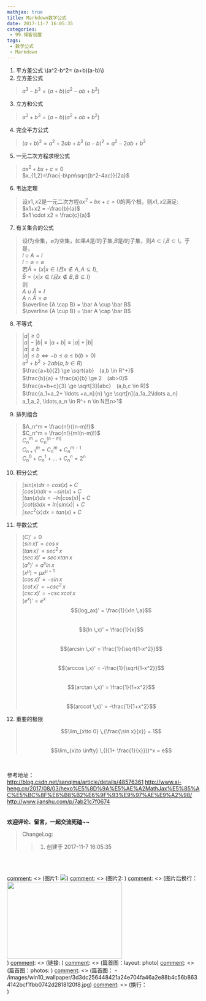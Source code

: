 ```yaml
---
mathjax: true
title: Markdown数学公式
date: 2017-11-7 16:05:35
categories:
 - 99.博客设置
tags:
 - 数学公式
 - Markdown
---
```



<!--more-->
1. 平方差公式
\\(a^2-b^2= (a+b)(a-b)\\)
2. 立方差公式
> $a^3-b^3 = (a+b)(a^2-ab+b^2)$
3. 立方和公式
> $a^3+b^3 = (a-b)(a^2+ab+b^2)$
4. 完全平方公式
> $(a + b)^2  = a^2 + 2ab+b^2$
> $(a - b)^2  = a^2 - 2ab+b^2$
5. 一元二次方程求根公式
> $ax^2+bx+c =0$  
> $x_{1,2}=\frac{-b\pm\sqrt{b^2-4ac}}{2a}$
6. 韦达定理
> 设$x1,x2$是一元二次方程$ax^2+bx+c =0$的两个根，则$x1,x2$满足:  
> $x1+x2 = -\frac{b}{a}$  
> $x1 \cdot x2 = \frac{c}{a}$  
7. 有关集合的公式  
> 设$I$为全集，$\varnothing$为空集，如果$A$是$I$的子集,$B$是$I$的子集，则$A \subset I$,$B \subset I$。于是，  
> $I \cup A = I$  
> $I \cap \varnothing = \varnothing$  
> 若$\bar A =\{x|x \in I且x \notin A,A \subseteq I \}$,  
> $\bar B =\{x|x \in I且x \notin B,B \subseteq I \}$  
> 则  
> $A \cup  \bar A = I$  
> $A \cap \bar A = \varnothing$  
> $\overline {A \cap B} = \bar A \cup \bar B$  
> $\overline {A \cup B} = \bar A \cap \bar B$  
8. 不等式  
> $|a| \ge 0$  
> $|a|-|b| \le |a+b| \le |a|+|b|$  
> $|a| \le b$  
> $|a| \le b \Leftrightarrow -b \le a \le b　 (b>0)$  
> $a^2+b^2 \gt 2ab　(a,b \in R)$  
> $\frac{a+b}{2}  \ge \sqrt{ab}　(a,b \in R^+)$  
> $\frac{b}{a} + \frac{a}{b} \ge 2　(ab>0)$  
> $\frac{a+b+c}{3} \ge \sqrt[3]{abc}　(a,b,c \in R)$  
> $\frac{a_1+a_2+ \ldots +a_n}{n} \ge \sqrt[n]{a_1a_2\ldots a_n}　a_1,a_2, \ldots,a_n \in R^+ n \in N且n>1$  
9. 排列组合  
> $A_n^m = \frac{n!}{(n-m)!}$  
> $C_n^m = \frac{n!}{m!(n-m)!}$  
> $C_n^m = C_n^(n-m)$  
> $C_{n+1}^m = C_n^m + C_n^{m-1}$  
> $C_n^0+C_n^1+\ldots +C_n^n = 2^n$  

10. 积分公式  
> $\int sin(x)dx = cos(x) +C$  
> $\int cos(x)dx = -sin(x) +C$  
> $\int tan(x)dx = -ln|cos(x)| +C$  
> $\int cot(s)dx = ln|sin(x)| +C$  
> $\int sec^2(x)dx = tan(x) +C$  
11. 导数公式  
> $(C)'=0$  
> $(sin \,x)' = cos \,x$  
> $(tan \,x)' = sec^2 \,x$  
> $(sec \,x)' = sec \,xtan \,x$  
> $(a^x)' = a^xln \,x$  
> $(x^{\mu}) = \mu x^{\mu-1}$  
> $(cos \,x)' = -sin \,x$  
> $(cot \,x)' = -csc^2 \,x$  
> $(csc \,x)' = -csc \,xcot \,x$  
> $(e^x)' = e^x$  
> $$(log_ax)' = \frac{1}{xln \,a}$$  
> $$(ln \,x)' = \frac{1}{x}$$  
> $$(arcsin \,x)' = \frac{1}{\sqrt{1-x^2}}$$  
> $$(arccos \,x)' = -\frac{1}{\sqrt{1-x^2}}$$  
> $$(arctan \,x)' = \frac{1}{1+x^2}$$  
> $$(arccot \,x)' = -\frac{1}{1+x^2}$$  
12. 重要的极限  
> $$\lim_{x\to 0} \,{\frac{\sin x}{x}} = 1$$  
> $$\lim_{x\to \infty} \,{({1+ \frac{1}{x}})}^x =  e$$  

<br/>

参考地址：  
<http://blog.csdn.net/sanqima/article/details/48576361>
<http://www.ai-heng.cn/2017/08/03/hexo%E5%8D%9A%E5%AE%A2MathJax%E5%85%AC%E5%BC%8F%E6%B8%B2%E6%9F%93%E9%97%AE%E9%A2%98/>
<http://www.jianshu.com/p/7ab21c7f0674>
<br/>
<br/>
<br/>
**欢迎评论、留言，一起交流死磕~~**

> ChangeLog:
>> 1. 创建于 2017-11-7 16:05:35


<br/>
<br/>

[comment]: <> (这是注释)
[comment]: <> (*斜体*)
[comment]: <> (**粗体**)
[comment]: <> (图片1: ![](url))
[comment]: <> (图片2:  <img src="./xxx.png" width = "300" height = "200" alt="" align=left />)
[comment]: <> (图片后换行：<div style="clear:both;"/> )
[comment]: <> (链接: [](url))
[comment]: <> (篇首图：layout: photo)
[comment]: <> (篇首图：photos: )
[comment]: <> (篇首图： - /images/win10_wallpaper/3d3dc256448421a24e704fa46a2e88b4c56b8634142bcf1fbb0742d2818120f8.jpg)
[comment]: <> (换行：<br/>)
